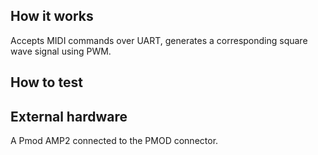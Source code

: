 ## How it works
Accepts MIDI commands over UART, generates a corresponding square wave signal using PWM.

## How to test


## External hardware
A Pmod AMP2 connected to the PMOD connector.


